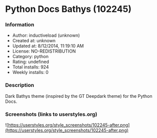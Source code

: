 # Python Docs Bathys (102245)

### Information
- Author: inductiveload (unknown)
- Created at: unknown
- Updated at: 8/12/2014, 11:19:10 AM
- License: NO-REDISTRIBUTION
- Category: python
- Rating: undefined
- Total installs: 924
- Weekly installs: 0


### Description
Dark Bathys theme (inspired by the GT Deepdark theme) for the Python Docs.


### Screenshots (links to userstyles.org)
![https://userstyles.org/style_screenshots/102245-after.png](https://userstyles.org/style_screenshots/102245-after.png)


